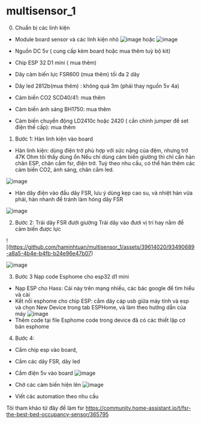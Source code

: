 # multisensor_1

0. Chuẩn bị các linh kiện
- Module board sensor và các linh kiện nhỏ
![image](https://github.com/haminhtuan/multisensor_1/assets/39614020/37bd3b80-266f-4990-89a8-85c0686112c5)
hoặc
![image](https://github.com/haminhtuan/multisensor_1/assets/39614020/a82652c0-50b3-4c1c-8205-a2c328048b74)

- Nguồn DC 5v ( cung cấp kèm board hoặc mua thêm tuỳ bộ kit)
- Chip ESP 32 D1 mini ( mua thêm)
- Dây cảm biến lực FSR600 (mua thêm) tối đa 2 dây
- Dây led 2812b(mua thêm) : không quá 3m (phải thay nguồn 5v 4a)
- Cảm biến CO2 SCD40/41: mua thêm
- Cảm biến ánh sáng BH1750: mua thêm
- Cảm biến chuyển động LD2410c hoặc 2420 ( cần chỉnh jumper để set điện thế cấp): mua thêm

1. Bước 1: Hàn linh kiện vào board

+ Hàn linh kiện: dùng điện trở phù hợp với sức nặng của đệm, nhưng trở 47K Ohm tôi thấy dùng ổn
Nếu chỉ dùng cảm biến giường thì chỉ cần hàn chân ESP, chân cắm fsr, điện trở. Tuỳ theo nhu cầu, có thể hàn thêm các cảm biến CO2, ánh sáng, chân cắm led.

![image](https://github.com/haminhtuan/multisensor_1/assets/39614020/92f9f0cf-266a-416d-ab1a-b89695d606be)

+ Hàn dây điện vào đầu dây FSR, lưu ý dùng kẹp cao su, và nhiệt hàn vừa phải, hàn nhanh để tránh làm hỏng dây FSR

![image](https://github.com/haminhtuan/multisensor_1/assets/39614020/d3a9b425-3b7b-43df-960f-19bc2ae48583)


2. Bước 2: Trải dây FSR đưới giường
Trải dây vào đươi vị trí hay nằm để cảm biến được lực

![(https://github.com/haminhtuan/multisensor_1/assets/39614020/93490689-a8a5-4b4e-b4fb-b24e96e47b07)

![image](https://github.com/haminhtuan/multisensor_1/assets/39614020/b11c2e57-725e-41ef-a3e5-aaeaea724490)


3. Bước 3 Nạp code Esphome cho esp32 d1 mini

- Nạp ESP cho Hass: Cái này trên mạng nhiều, các bác google để tìm hiểu và cài
- Kết nối esphome cho chip ESP: cắm dây cáp usb giữa máy tính và esp và chọn New Device trong tab ESPHome, và làm theo hướng dẫn của máy
![image](https://github.com/haminhtuan/multisensor_1/assets/39614020/bb05229d-b2b8-4ca8-9236-90cb65f3ed95)
- Thêm code tại file Esphome code trong device đã có các thiết lập cơ bản esphome

4. Bước 4:
- Cắm chip esp vào board,
- Cắm các dây FSR, dây led
- Cắm điện 5v vào board
![image](https://github.com/haminhtuan/multisensor_1/assets/39614020/d8ddbb8e-d101-437b-88b3-d9032c3820aa)
- Chờ các cảm biến hiện lên
![image](https://github.com/haminhtuan/multisensor_1/assets/39614020/df277933-1a47-4671-88d0-b393b2d2038e)

- Viết các automation theo nhu cầu



Tôi tham khảo từ đây để làm fsr https://community.home-assistant.io/t/fsr-the-best-bed-occupancy-sensor/365795
